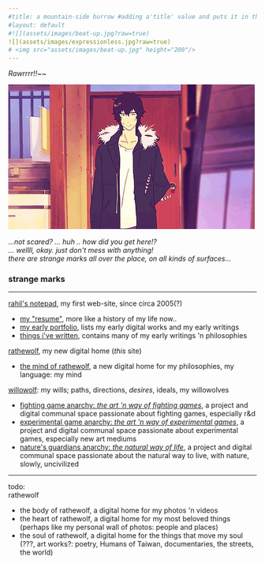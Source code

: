 ```yaml
---
#title: a mountain-side burrow #adding a'title' value and puts it in the h1, nav bar, and seo
#layout: default
#![](assets/images/beat-up.jpg?raw=true)
![](assets/images/expressionless.jpg?raw=true)
# <img src="assets/images/beat-up.jpg" height="200"/>
---
```

*Rawrrrr!!*~~  

![](assets/images/expressionless.jpg?raw=true)

*...not scared? ... huh .. how did you get here!?*  
*... wellll, okay. just don't mess with anything!*  
*there are strange marks all over the place, on all kinds of surfaces...*

### strange marks

---

[rahil's notepad](https://rahilpatel.com), my first web-site, since circa 2005(?)  
  - [my "resume"](https://rahilpatel.com/resume), more like a history of my life now..
  - [my early portfolio](https://rahilpatel.com/portfolio), lists my early digital works and my early writings
  - [things i've written](https://rahilpatel.com/blog/things-ive-written), contains many of my early writings 'n philosophies
  
  
[rathewolf](https://rathewolf.com), my new digital home (*this* site)
  - [the mind of rathewolf](https://mind.rathewolf.com), a new digital home for my philosophies, my language: my mind  
  
  
[willowolf](https://willowolf.com): my wills; paths, directions, *desires*, ideals, my willowolves
  - [fighting game anarchy: *the art 'n way of fighting games*](https://fighting.willowolf.com), a project and digital communal space passionate about fighting games, especially r&d
  - [experimental game anarchy: *the art 'n way of experimental games*](https://experimental.willowolf.com), a project and digital communal space passionate about experimental games, especially new art mediums  
  - [nature's guardians anarchy: *the natural way of life*](https://natural.willowolf.com/), a project and digital communal space passionate about the natural way to live, with nature, slowly, uncivilized  
  
---

todo:  
rathewolf
  - the body of rathewolf, a digital home for my photos 'n videos
  - the heart of rathewolf, a digital home for my most beloved things (perhaps like my personal wall of photos: people and places)
  - the soul of rathewolf, a digital home for the things that move my soul (???, art works?: poetry, Humans of Taiwan, documentaries, the streets, the world)
